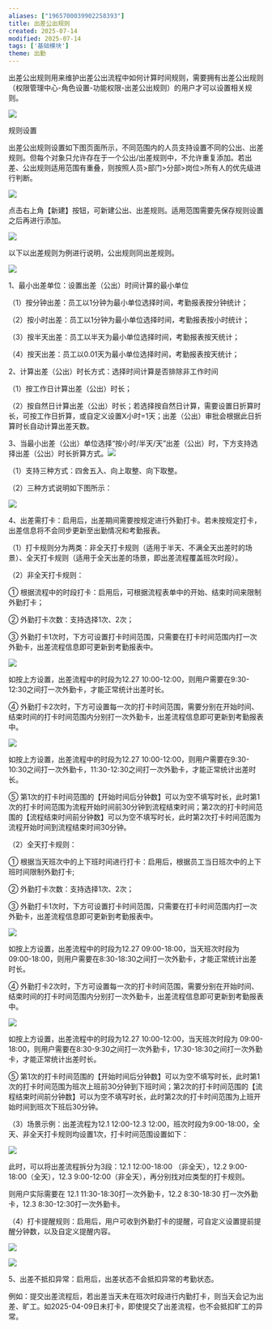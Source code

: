 ```yaml
---
aliases: ["1965700039902258393"]
title: 出差公出规则
created: 2025-07-14
modified: 2025-07-14
tags: ['基础模块']
theme: 出勤
---
```


出差公出规则用来维护出差公出流程中如何计算时间规则，需要拥有出差公出规则（权限管理中心-角色设置-功能权限-出差公出规则）的用户才可以设置相关规则。

![](https://myhelpdoc.oss-cn-heyuan.aliyuncs.com/mdimages/e97e1caf614faa937000a880965973d7.jpg)

规则设置

出差公出规则设置如下图页面所示，不同范围内的人员支持设置不同的公出、出差规则。但每个对象只允许存在于一个公出/出差规则中，不允许重复添加。若出差、公出规则适用范围有重叠，则按照人员>部门>分部>岗位>所有人的优先级进行判断。

![](https://myhelpdoc.oss-cn-heyuan.aliyuncs.com/mdimages/644b57a664bd2a6cf4c8ea1539fbc63f.jpg)

点击右上角【新建】按钮，可新建公出、出差规则。适用范围需要先保存规则设置之后再进行添加。

![](https://myhelpdoc.oss-cn-heyuan.aliyuncs.com/mdimages/7228663d6afa8409abc3a139d8c5e9e6.jpg)

以下以出差规则为例进行说明，公出规则同出差规则。

![](https://myhelpdoc.oss-cn-heyuan.aliyuncs.com/mdimages/b571cbe5b3117954df867748d34e1f0f.jpg)

1、最小出差单位：设置出差（公出）时间计算的最小单位

（1）按分钟出差：员工以1分钟为最小单位选择时间，考勤报表按分钟统计；

（2）按小时出差：员工以1分钟为最小单位选择时间，考勤报表按小时统计；

（3）按半天出差：员工以半天为最小单位选择时间，考勤报表按天统计；

（4）按天出差：员工以0.01天为最小单位选择时间，考勤报表按天统计；

2、计算出差（公出）时长方式：选择时间计算是否排除非工作时间

（1）按工作日计算出差（公出）时长；

（2）按自然日计算出差（公出）时长；若选择按自然日计算，需要设置日折算时长，可按工作日折算，或自定义设置X小时=1天；出差（公出）审批会根据此日折算时长自动计算出差天数。

3、当最小出差（公出）单位选择“按小时/半天/天”出差（公出）时，下方支持选择出差（公出）时长折算方式。![](https://myhelpdoc.oss-cn-heyuan.aliyuncs.com/mdimages/b37d6df1b8db5a22781bb78e81fa0f24.jpg)

（1）支持三种方式：四舍五入、向上取整、向下取整。

（2）三种方式说明如下图所示：

![](https://myhelpdoc.oss-cn-heyuan.aliyuncs.com/mdimages/4a31da87df095488569dac3629886ae4.jpg)

4、出差需打卡：启用后，出差期间需要按规定进行外勤打卡。若未按规定打卡，出差信息将不会同步更新至出勤情况和考勤报表。

（1）打卡规则分为两类：非全天打卡规则（适用于半天、不满全天出差时的场景）、全天打卡规则（适用于全天出差的场景，即出差流程覆盖班次时段）。

（2）非全天打卡规则：

① 根据流程中的时段打卡：启用后，可根据流程表单中的开始、结束时间来限制外勤打卡；

② 外勤打卡次数：支持选择1次、2次；

③ 外勤打卡1次时，下方可设置打卡时间范围，只需要在打卡时间范围内打一次外勤卡，出差流程信息即可更新到考勤报表中。

![](https://myhelpdoc.oss-cn-heyuan.aliyuncs.com/mdimages/e022e8bc8b3a8a192c8f09d5fe5a9771.jpg)

如按上方设置，出差流程中的时段为12.27 10:00-12:00，则用户需要在9:30-12:30之间打一次外勤卡，才能正常统计出差时长。

④ 外勤打卡2次时，下方可设置每一次的打卡时间范围，需要分别在开始时间、结束时间的打卡时间范围内分别打一次外勤卡，出差流程信息即可更新到考勤报表中。

![](https://myhelpdoc.oss-cn-heyuan.aliyuncs.com/mdimages/8ac85db28e0257dfd9b36ac6dc50742e.jpg)

如按上方设置，出差流程中的时段为12.27 10:00-12:00，则用户需要在9:30-10:30之间打一次外勤卡，11:30-12:30之间打一次外勤卡，才能正常统计出差时长。

⑤ 第1次的打卡时间范围的【开始时间后分钟数】可以为空不填写时长，此时第1次的打卡时间范围为流程开始时间前30分钟到流程结束时间；第2次的打卡时间范围的【流程结束时间前分钟数】可以为空不填写时长，此时第2次打卡时间范围为流程开始时间到流程结束时间30分钟。

（2）全天打卡规则：

① 根据当天班次中的上下班时间进行打卡：启用后，根据员工当日班次中的上下班时间限制外勤打卡;

② 外勤打卡次数：支持选择1次、2次；

③ 外勤打卡1次时，下方可设置打卡时间范围，只需要在打卡时间范围内打一次外勤卡，出差流程信息即可更新到考勤报表中。

![](https://myhelpdoc.oss-cn-heyuan.aliyuncs.com/mdimages/82a15eaa976af31d052d936c95bbe99d.jpg)

如按上方设置，出差流程中的时段为12.27 09:00-18:00，当天班次时段为 09:00-18:00，则用户需要在8:30-18:30之间打一次外勤卡，才能正常统计出差时长。

④ 外勤打卡2次时，下方可设置每一次的打卡时间范围，需要分别在开始时间、结束时间的打卡时间范围内分别打一次外勤卡，出差流程信息即可更新到考勤报表中。

![](https://myhelpdoc.oss-cn-heyuan.aliyuncs.com/mdimages/8ac85db28e0257dfd9b36ac6dc50742e.jpg)

如按上方设置，出差流程中的时段为12.27 10:00-12:00，当天班次时段为 09:00-18:00，则用户需要在8:30-9:30之间打一次外勤卡，17:30-18:30之间打一次外勤卡，才能正常统计出差时长。

⑤ 第1次的打卡时间范围的【开始时间后分钟数】可以为空不填写时长，此时第1次的打卡时间范围为班次上班前30分钟到下班时间；第2次的打卡时间范围的【流程结束时间前分钟数】可以为空不填写时长，此时第2次的打卡时间范围为上班开始时间到班次下班后30分钟。

（3）场景示例：出差流程为12.1 12:00-12.3 12:00，班次时段为9:00-18:00，全天、非全天打卡规则均设置1次，打卡时间范围设置如下：

![](https://myhelpdoc.oss-cn-heyuan.aliyuncs.com/mdimages/903e4d0af604ea728788bd5eb589402b.jpg)

此时，可以将出差流程拆分为3段：12.1 12:00-18:00 （非全天），12.2 9:00-18:00（全天），12.3 9:00-12:00（非全天），再分别找对应类型的打卡规则。

则用户实际需要在 12.1 11:30-18:30打一次外勤卡，12.2 8:30-18:30 打一次外勤卡，12.3 8:30-12:30打一次外勤卡。

（4）打卡提醒规则：启用后，用户可收到外勤打卡的提醒，可自定义设置提前提醒分钟数，以及自定义提醒内容。

![](https://myhelpdoc.oss-cn-heyuan.aliyuncs.com/mdimages/6fda866c90e595305e0343acc3e1bd9a.jpg)

![](https://myhelpdoc.oss-cn-heyuan.aliyuncs.com/mdimages/408913b0e290686fada4100607c4fd9e.jpg)

5、出差不抵扣异常：启用后，出差状态不会抵扣异常的考勤状态。

例如：提交出差流程后，若出差当天未在班次时段进行内勤打卡，则当天会记为出差、旷工。如2025-04-09日未打卡，即使提交了出差流程，也不会抵扣旷工的异常。

